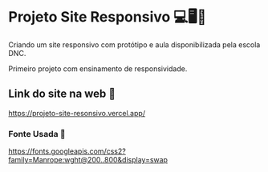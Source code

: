 # Projeto Site Responsivo 💻🖥️📱

Criando um site responsivo com protótipo e aula disponibilizada pela escola DNC.

Primeiro projeto com ensinamento de responsividade.

## Link do site na web 🔗

https://projeto-site-resonsivo.vercel.app/

### Fonte Usada 🔗

https://fonts.googleapis.com/css2?family=Manrope:wght@200..800&display=swap